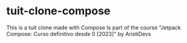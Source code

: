 # tuit-clone-compose

This is a tuit clone made with Compose
Is part of the course "Jetpack Compose: Curso definitivo desde 0 [2023]" by AristiDevs